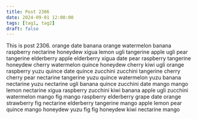```yaml
---
title: Post 2306
date: 2024-09-01 12:00:00
tags: [tag1, tag2]
draft: false
---
```

This is post 2306.
orange
date
banana
orange
watermelon
banana
raspberry
nectarine
honeydew
xigua
lemon
ugli
tangerine
apple
ugli
pear
tangerine
elderberry
apple
elderberry
xigua
date
pear
raspberry
tangerine
honeydew
cherry
watermelon
quince
honeydew
cherry
kiwi
ugli
orange
raspberry
yuzu
quince
date
quince
zucchini
zucchini
tangerine
cherry
cherry
pear
nectarine
tangerine
yuzu
quince
watermelon
yuzu
banana
nectarine
yuzu
nectarine
ugli
banana
quince
zucchini
date
mango
mango
lemon
nectarine
xigua
raspberry
zucchini
kiwi
banana
apple
ugli
zucchini
watermelon
mango
fig
mango
raspberry
elderberry
grape
date
orange
strawberry
fig
nectarine
elderberry
tangerine
mango
apple
lemon
pear
quince
mango
honeydew
yuzu
fig
fig
honeydew
kiwi
nectarine
mango

